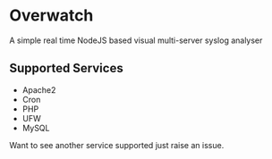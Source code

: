 # Overwatch

A simple real time NodeJS based visual multi-server syslog analyser

## Supported Services

- Apache2
- Cron
- PHP
- UFW
- MySQL

Want to see another service supported just raise an issue.
